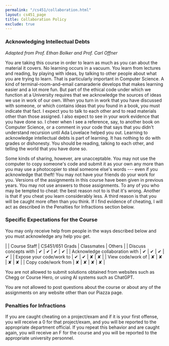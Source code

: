 ```yaml
---
permalink: "/cs451/collaboration.html"
layout: cs451_page
title: Collaboration Policy
exclude: true
---
```


### Acknowledging Intellectual Debts

*Adapted from Prof. Ethan Bolker and Prof. Carl Offner*

You are taking this course in order to learn as much as you can about the material it covers. No learning occurs in a vacuum. You learn from lectures and reading, by playing with ideas, by talking to other people about what you are trying to learn. That is particularly important in Computer Science. A kind of terminal-room-and-email camaraderie develops that makes learning easier and a lot more fun. But part of the ethical code under which we function at a University requires that we acknowledge the sources of ideas we use in work of our own. When you turn in work that you have discussed with someone, or which contains ideas that you found in a book, you must indicate that fact. I expect you to talk to each other and to read materials other than those assigned. I also expect to see in your work evidence that you have done so. I cheer when I see a reference, say, to another book on Computer Science, or a comment in your code that says that you didn't understand recursion until Ada Lovelace helped you out. Learning to acknowledge intellectual debts is part of learning. It has nothing to do with grades or dishonesty. You should be reading, talking to each other, and telling the world that you have done so.

Some kinds of sharing, however, are unacceptable. You may not use the computer to copy someone's code and submit it as your own any more
than you may use a photocopier to steal someone else's words --- even if you acknowledge that theft! You may not have your friends do your
work for you. Versions of the assignments in this course have been given in previous years. You may not use answers to those
assignments. To any of you who may be tempted to cheat: the best reason not to is that it's wrong. Another is that if you cheat you
learn considerably less. A third reason is that you will be caught more often than you think. If I find evidence of cheating, I will act
as described in the Penalties for Infractions section below.

### Specific Expectations for the Course

You may only receive help from people in the ways described below and you must acknowledge any help you get. 

|                                                     | Course Staff | CS451/651 Grads | Classmates | Others |
| Discuss concepts with                | &#10004; | &#10004; | &#10004; | &#10004; |
| Acknowledge collaboration with | &#10004; | &#10004; | &#10004; | &#10004; |
| Expose your code/work to          | &#10004; | &#10004; | &#10008; | &#10008; |
| View code/work of                      | &#10008; | &#10008; | &#10008; | &#10008; |
| Copy code/work from                 | &#10008; | &#10008; | &#10008; | &#10008; |

You are not allowed to submit solutions obtained from websites such as Chegg or Course Hero, or using AI systems such as ChatGPT.  

You are not allowed to post questions about the course or about any of the assignments on any website other than our Piazza page. 

### Penalties for Infractions

If you are caught cheating on a project/exam and if it is your first offense, you will receive a 0 for that project/exam, and you will be
reported to the appropriate department official. If you repeat this behavior and are caught again, you will receive an F for the course
and you will be reported to the appropriate university personnel.

